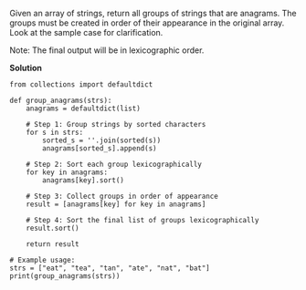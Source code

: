 Given an array of strings, return all groups of strings that are anagrams. The groups must be created in order of their appearance in the original array. Look at the sample case for clarification.

Note: The final output will be in lexicographic order.

**Solution**
```
from collections import defaultdict

def group_anagrams(strs):
    anagrams = defaultdict(list)
    
    # Step 1: Group strings by sorted characters
    for s in strs:
        sorted_s = ''.join(sorted(s))
        anagrams[sorted_s].append(s)
    
    # Step 2: Sort each group lexicographically
    for key in anagrams:
        anagrams[key].sort()
    
    # Step 3: Collect groups in order of appearance
    result = [anagrams[key] for key in anagrams]
    
    # Step 4: Sort the final list of groups lexicographically
    result.sort()
    
    return result

# Example usage:
strs = ["eat", "tea", "tan", "ate", "nat", "bat"]
print(group_anagrams(strs))

```
